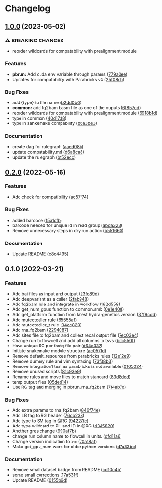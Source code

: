 # Changelog

## [1.0.0](https://www.github.com/hydra-genetics/parabricks/compare/v0.2.0...v1.0.0) (2023-05-02)


### ⚠ BREAKING CHANGES

* reorder wildcards for compatability with prealignment module

### Features

* **pbrun:** Add cuda env variable through params ([779a0ee](https://www.github.com/hydra-genetics/parabricks/commit/779a0eee5679e483e1d10ed77df7953f4fec6ca1))
* Updates for compatability with Parabricks v4 ([25f08dc](https://www.github.com/hydra-genetics/parabricks/commit/25f08dc55ec0ff997afe0ddb05bb689ef2ecd397))


### Bug Fixes

* add {type} to file name ([b2dd0b0](https://www.github.com/hydra-genetics/parabricks/commit/b2dd0b049c63b34e1384f560a74152e286d26144))
* **common:** add fq2bam basm file as one of the ouputs ([6f857cd](https://www.github.com/hydra-genetics/parabricks/commit/6f857cdd48ea39095055c79616a7fc0f03d63df7))
* reorder wildcards for compatability with prealignment module ([6918b1d](https://www.github.com/hydra-genetics/parabricks/commit/6918b1d0ae4d21fe3a9939ef0e1df042dc42f21d))
* type in common ([40d1738](https://www.github.com/hydra-genetics/parabricks/commit/40d17386a6d2d4adfc601191d3f71ed5d16fba98))
* type in sankemake compability ([b6a3be3](https://www.github.com/hydra-genetics/parabricks/commit/b6a3be328d4e517b9931323c80f933c77ec0ebb1))


### Documentation

* create dag for rulegraph ([aaed08b](https://www.github.com/hydra-genetics/parabricks/commit/aaed08b061e9c31ba0a147d6b2504d13730f0e73))
* update compatability.md ([d6a8ca8](https://www.github.com/hydra-genetics/parabricks/commit/d6a8ca80d6cf23a6ef54e5a142acc26d80a7c513))
* update the rulegraph ([bf52ecc](https://www.github.com/hydra-genetics/parabricks/commit/bf52eccd7f71d5eebfcbfb89fcb3d9cfaa87525d))

## [0.2.0](https://www.github.com/hydra-genetics/parabricks/compare/v0.1.0...v0.2.0) (2022-05-16)


### Features

* Add check for compatibility ([ac57f74](https://www.github.com/hydra-genetics/parabricks/commit/ac57f74d454a03a9222f71bc0e2f9e5fe7d48d6b))


### Bug Fixes

* added barcode ([f5a1cfb](https://www.github.com/hydra-genetics/parabricks/commit/f5a1cfb0367b58752c7449247885662aed2e6928))
* barcode needed for unique id in read group ([abda323](https://www.github.com/hydra-genetics/parabricks/commit/abda3231e8d4ae3bf8aabdf2e70067cb14cffe93))
* Remove unnecessary steps in dry run action ([b551660](https://www.github.com/hydra-genetics/parabricks/commit/b551660c4dac69d28b2426ea8f1a0217def0414e))


### Documentation

* Update README ([c8c4495](https://www.github.com/hydra-genetics/parabricks/commit/c8c4495090dd600fcca4addf21c27ad27d20b57a))

## 0.1.0 (2022-03-21)


### Features

* Add bai files as input and output ([23fc89d](https://www.github.com/hydra-genetics/parabricks/commit/23fc89d351fdc7e4361c0b8546c9fd2f098fec35))
* Add deepvariant as a caller ([2fab948](https://www.github.com/hydra-genetics/parabricks/commit/2fab948cadb05ad9ee84f45fd17dc252ac3f4804))
* Add fq2bam rule and integrate in workflow ([162d558](https://www.github.com/hydra-genetics/parabricks/commit/162d5580a5c30cad0eb401ffe1bb49d79e25d598))
* Add get_num_gpus function to common.smk ([0e1e408](https://www.github.com/hydra-genetics/parabricks/commit/0e1e4081af41a5cd350bda2f6786703855aa0338))
* Add get_platform function from latest hydra-genetics version ([37f9cdd](https://www.github.com/hydra-genetics/parabricks/commit/37f9cdd32e2fb44fbd031fddc007bdbf379ffcce))
* Add mutectcaller rule ([65555af](https://www.github.com/hydra-genetics/parabricks/commit/65555af4761fefec1808f087fd4efc449ea3f572))
* Add mutectcaller_t rule ([94ce820](https://www.github.com/hydra-genetics/parabricks/commit/94ce820f5d3ae20b9a99574218ac430d4693a364))
* Add rna_fq2bam ([2294087](https://www.github.com/hydra-genetics/parabricks/commit/2294087d0a20c8ffcc21aa24b7d6f17bbe51731c))
* Add sites file to fq2bam and collect recal output file ([7ec03e4](https://www.github.com/hydra-genetics/parabricks/commit/7ec03e474b5eaa349944c5cf0885e6b6fc6be340))
* Change run to flowcell and add all columns to tsvs ([bdc550f](https://www.github.com/hydra-genetics/parabricks/commit/bdc550fba28fbfd19b48d6c54f378cb00b621d35))
* Have unique RG per fastq file pair ([d64c337](https://www.github.com/hydra-genetics/parabricks/commit/d64c3378e11d0e84b357541f9e572029b02a7e05))
* Initiate snakemake module structure ([ac0571d](https://www.github.com/hydra-genetics/parabricks/commit/ac0571dce02d491cb574e4ea61637ed82cbb49a6))
* Remove default_resources from parabricks rules ([12e12e9](https://www.github.com/hydra-genetics/parabricks/commit/12e12e90ec75b5933f5f01b8fb96d9c4c37c391e))
* Remove dummy rule and vim syntaxing ([73f38b3](https://www.github.com/hydra-genetics/parabricks/commit/73f38b3fcc56dcf7b6af98c5c5edd26433375f81))
* Remove integration1 test as parabricks is not available ([0165024](https://www.github.com/hydra-genetics/parabricks/commit/016502445cfdef4e6648f334adcaf7f836a9a72a))
* Remove unused scripts ([81c93e9](https://www.github.com/hydra-genetics/parabricks/commit/81c93e9d7c3ac179a1640bfb2353c5a7841d3c27))
* Rename rules and move files to match standard ([83d8ded](https://www.github.com/hydra-genetics/parabricks/commit/83d8ded08b4d77ca3c38e2829f0892f8e2385cb9))
* temp output files ([05ded14](https://www.github.com/hydra-genetics/parabricks/commit/05ded14946f9592c09e558be09a0e4e9f2f6bb1b))
* Use RG tag and merging in pbrun_rna_fq2bam ([7f4ab7e](https://www.github.com/hydra-genetics/parabricks/commit/7f4ab7e0206d88c6f297cfb171f9b6fb844607e3))


### Bug Fixes

* Add extra params to rna_fq2bam ([846f74e](https://www.github.com/hydra-genetics/parabricks/commit/846f74edee61cffabb180b12b14f1cfa03300cbf))
* Add LB tag to RG header ([76cb238](https://www.github.com/hydra-genetics/parabricks/commit/76cb238313d4277a109a71f4e9d988ef7f4e6e1c))
* Add type to SM tag in @RG ([94227fc](https://www.github.com/hydra-genetics/parabricks/commit/94227fc4bd529b54c21c5e45127ef54d3c3a507e))
* Add type wildcard to PU and ID in @RG ([4345820](https://www.github.com/hydra-genetics/parabricks/commit/4345820a4285188ac0e79ccc269898ce4c5ef9c8))
* Another gres change ([990af7b](https://www.github.com/hydra-genetics/parabricks/commit/990af7b222c40bc4eef0b563556bee67e6ccc5cf))
* change run column name to flowcell in units. ([dfd11a6](https://www.github.com/hydra-genetics/parabricks/commit/dfd11a67d86652c5ca1eb987fe28f78280a95f58))
* Change version indication to >= ([70a18af](https://www.github.com/hydra-genetics/parabricks/commit/70a18af5c801af6d46d6b568ce19988049f8e145))
* Make get_gpu_num work for older python versions ([d7a83be](https://www.github.com/hydra-genetics/parabricks/commit/d7a83be469ea9625de57dbbba4b72bc95e4100b3))


### Documentation

* Remove small dataset badge from README ([cd10c4b](https://www.github.com/hydra-genetics/parabricks/commit/cd10c4bc7054527053d8255df3a2a5fc73fd5fbc))
* some small corrections ([17a531f](https://www.github.com/hydra-genetics/parabricks/commit/17a531f25b92f490ecc8402b807f11ef4366a345))
* Update README ([0155b6d](https://www.github.com/hydra-genetics/parabricks/commit/0155b6d754835be0978bf89e395c740db895642a))
